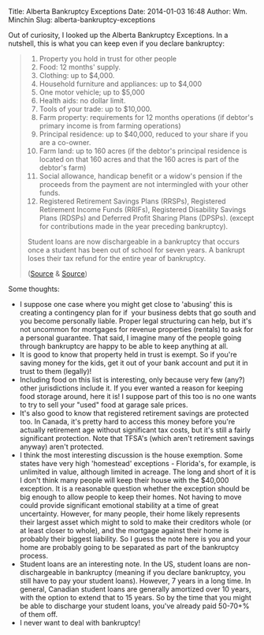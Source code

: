 Title: Alberta Bankruptcy Exceptions
Date: 2014-01-03 16:48
Author: Wm. Minchin
Slug: alberta-bankruptcy-exceptions

Out of curiosity, I looked up the Alberta Bankruptcy Exceptions. In a nutshell,
this is what you can keep even if you declare bankruptcy:

> 
> 1.  Property you hold in trust for other people
> 2.  Food: 12 months' supply.
> 3.  Clothing: up to $4,000.
> 4.  Household furniture and appliances: up to $4,000
> 5.  One motor vehicle; up to $5,000
> 6.  Health aids: no dollar limit.
> 7.  Tools of your trade: up to $10,000.
> 8.  Farm property: requirements for 12 months operations (if debtor's primary
>     income is from farming operations)
> 9.  Principal residence: up to $40,000, reduced to your share if you are a
>     co-owner.
> 10. Farm land: up to 160 acres (if the debtor's principal residence is
>     located on that 160 acres and that the 160 acres is part of the debtor's
>     farm)
> 11. Social allowance, handicap benefit or a widow's pension if the proceeds
>     from the payment are not intermingled with your other funds.
> 12. Registered Retirement Savings Plans (RRSPs), Registered Retirement Income
>     Funds (RRIFs), Registered Disability Savings Plans (RDSPs) and Deferred
>     Profit Sharing Plans (DPSPs). (except for contributions made in the year
>     preceding bankruptcy).
>
> Student loans are now dischargeable in a bankruptcy that occurs once a
> student has been out of school for seven years. A bankrupt loses their tax
> refund for the entire year of bankruptcy.
> 
> ([Source](http://www.bankruptcy-canada.ca/what-i-keep-or-lose-in-bankruptcy-in-canada/bankruptcy-exemptions-in-canada.htm)
> &
> [Source](http://alberta.bankruptcycanada.com/alberta-bankruptcy-exemptions.htm))

Some thoughts:

-   I suppose one case where you might get close to 'abusing' this is creating
    a contingency plan for if  your business debts that go south and you become
    personally liable. Proper legal structuring can help, but it's not uncommon
    for mortgages for revenue properties (rentals) to ask for a personal
    guarantee. That said, I imagine many of the people going through bankruptcy
    are happy to be able to keep anything at all.
-   It is good to know that property held in trust is exempt. So if you're
    saving money for the kids, get it out of your bank account and put it in
    trust to them (legally)!
-   Including food on this list is interesting, only because very few (any?)
    other jurisdictions include it. If you ever wanted a reason for keeping
    food storage around, here it is! I suppose part of this too is no one wants
    to try to sell your "used" food at garage sale prices.
-   It's also good to know that registered retirement savings are protected
    too. In Canada, it's pretty hard to access this money before you're
    actually retirement age without significant tax costs, but it's still a
    fairly significant protection. Note that TFSA's (which aren't retirement
    savings anyway) aren't protected.
-   I think the most interesting discussion is the house exemption. Some states
    have very high 'homestead' exceptions - Florida's, for example, is
    unlimited in value, although limited in acreage. The long and short of it
    is I don't think many people will keep their house with the $40,000
    exception. It is a reasonable question whether the exception should be big
    enough to allow people to keep their homes. Not having to move could
    provide significant emotional stability at a time of great uncertainty.
    However, for many people, their home likely represents their largest asset
    which might to sold to make their creditors whole (or at least closer to
    whole), and the mortgage against their home is probably their biggest
    liability. So I guess the note here is you and your home are probably going
    to be separated as part of the bankruptcy process.
-   Student loans are an interesting note. In the US, student loans are
    non-dischargeable in bankruptcy (meaning if you declare bankruptcy, you
    still have to pay your student loans). However, 7 years in a long time. In
    general, Canadian student loans are generally amortized over 10 years, with
    the option to extend that to 15 years. So by the time that you might be
    able to discharge your student loans, you've already paid 50-70+% of them
    off.
-   I never want to deal with bankruptcy!
